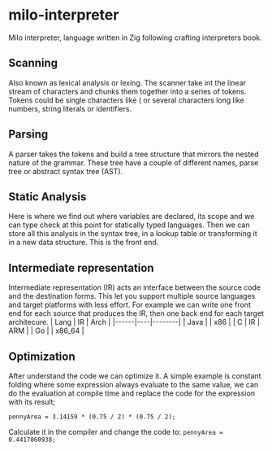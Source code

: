 # milo-interpreter

Milo interpreter, language written in Zig following crafting interpreters book.

## Scanning

Also known as lexical analysis or lexing.
The scanner take int the linear stream of characters and chunks them together into a series of tokens.
Tokens could be single characters like ( or several characters long like numbers, string literals or identifiers.

## Parsing

A parser takes the tokens and build a tree structure that mirrors the nested nature of the grammar.
These tree have a couple of different names, parse tree or abstract syntax tree (AST).

## Static Analysis

Here is where we find out where variables are declared, its scope and we can type check at this point
for statically typed languages.
Then we can store all this analysis in the syntax tree, in a lookup table or transforming it in a new data structure.
This is the front end.

## Intermediate representation

Intermediate representation (IR) acts an interface between the source code and the destination forms.
This let you support multiple source languages and target platforms with less effort.
For example we can write one front end for each source that produces the IR, then one back end for each target architecure.
| Lang | IR | Arch   |
|------|----|--------|
| Java |    | x86    |
| C    | IR | ARM    |
| Go   |    | x86_64 |

## Optimization

After understand the code we can optimize it. A simple example is constant folding where some expression
always evaluate to the same value, we can do the evaluation at compile time and replace the code for the expression with its result;

`pennyArea = 3.14159 * (0.75 / 2) * (0.75 / 2);`

Calculate it in the compiler and change the code to:
`pennyArea = 0.4417860938;`
